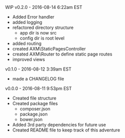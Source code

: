 WIP v0.2.0 - 2016-08-14 6:22am EST
* Added Error handler
* added logging
* refactored directory structure
    * app dir is now src
    * config dir is root level
* added routing
* created AXM\StaticPagesController
* created AXM\Router to define static page routes
* improved views

v0.1.0 - 2016-08-12 3:39am EST
* made a CHANGELOG file

v0.0.0 - 2016-08-11 9:53pm EST
* Created file structure
* Created package files
    * composer.json
    * package.json
    * bower.json
* Added 3rd party dependencies for future use
* Created README file to keep track of this adventure
